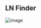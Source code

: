 ## LN Finder

![image](https://user-images.githubusercontent.com/66906618/171995558-b0098cb0-e197-4040-b3b5-c36648b5ff30.png)
